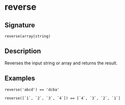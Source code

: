 # reverse

## Signature

`reverse(array|string)`

## Description

Reverses the input string or array and returns the result.

## Examples

```
reverse('abcd') == 'dcba'
```

```
reverse([`1`, `2`, `3`, `4`]) == [`4`, `3`, `2`, `1`]
```

